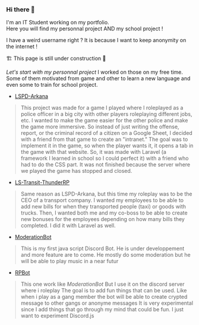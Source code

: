 ### Hi there 👋

I'm an IT Student working on my portfolio.<br>
Here you will find my personnal project AND my school project !

I have a weird username right ? It is because I want to keep anonymity on the internet !

🏗️ This page is still under construction 🚧

*Let's start with my personnal project*
I worked on those on my free time. Some of them motivated from game and other to learn a new language and even some to train for school project.

- [LSPD-Arkana](https://github.com/Goceane149/LSPD-Arkana) 
> This project was made for a game I played where I roleplayed as a police officer in a big city with other players roleplaying different jobs, etc.
> I wanted to make the game easier for the other police and make the game more immersive. So instead of just writing the offense, report, or the criminal record of a citizen on a Google Sheet,
> I decided with a friend from that game to create an "intranet." The goal was to implement it in the game, so when the player wants it, it opens a tab in the game with that website.
> So, it was made with Laravel (a framework I learned in school so I could perfect it) with a friend who had to do the CSS part.
> It was not finished because the server where we played the game has stopped and closed.

- [LS-Transit-ThunderRP](https://github.com/D3B1RUM4N/LS-Transit-ThunderRP)
> Same reason as LSPD-Arkana, but this time my roleplay was to be the CEO of a transport company.
> I wanted my employees to be able to add new bills for when they transported people (taxi) or goods with trucks.
> Then, I wanted both me and my co-boss to be able to create new bonuses for the employees depending on how many bills they completed.
> I did it with Laravel as well.

- [ModerationBot](https://github.com/D3B1RUM4N/ModerationBot)
> This is my first java script Discord Bot.
> He is under developpement and more feature are to come.
> He mostly do some moderation but he will be able to play music in a near futur

- [RPBot](https://github.com/D3B1RUM4N/ShadowForce)
> This one work like *ModerationBot* But I use it on the discord server where i roleplay
> The goal is to add fun things that can be used. Like when i play as a gang member the bot will be able to create crypted message to other gangs or anonyme messages
> It is very experimental since I add things that go through my mind that could be fun. I just want to experiment Discord.js

<!--
**D3B1RUM4N/D3B1RUM4N** is a ✨ _special_ ✨ repository because its `README.md` (this file) appears on your GitHub profile.

Here are some ideas to get you started:

- 🔭 I’m currently working on ...
- 🌱 I’m currently learning ...
- 👯 I’m looking to collaborate on ...
- 🤔 I’m looking for help with ...
- 💬 Ask me about ...
- 📫 How to reach me: ...
- 😄 Pronouns: ...
- ⚡ Fun fact: ...
-->
